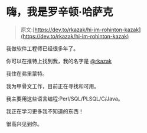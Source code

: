 # 嗨，我是罗辛顿·哈萨克

> 原文:[https://dev.to/rkazak/hi-im-rohinton-kazak](https://dev.to/rkazak/hi-im-rohinton-kazak)

我做软件工程师已经很多年了。

你可以在推特上找到我，我的名字是 [@rkazak](https://twitter.com/rkazak)

我住在弗里蒙特。

我为甲骨文工作，目前正在寻找和可用。

我主要用这些语言编程:Perl/SQL/PLSQL/C/Java。

我正在学习更多我不知道的东西！

很高兴见到你。